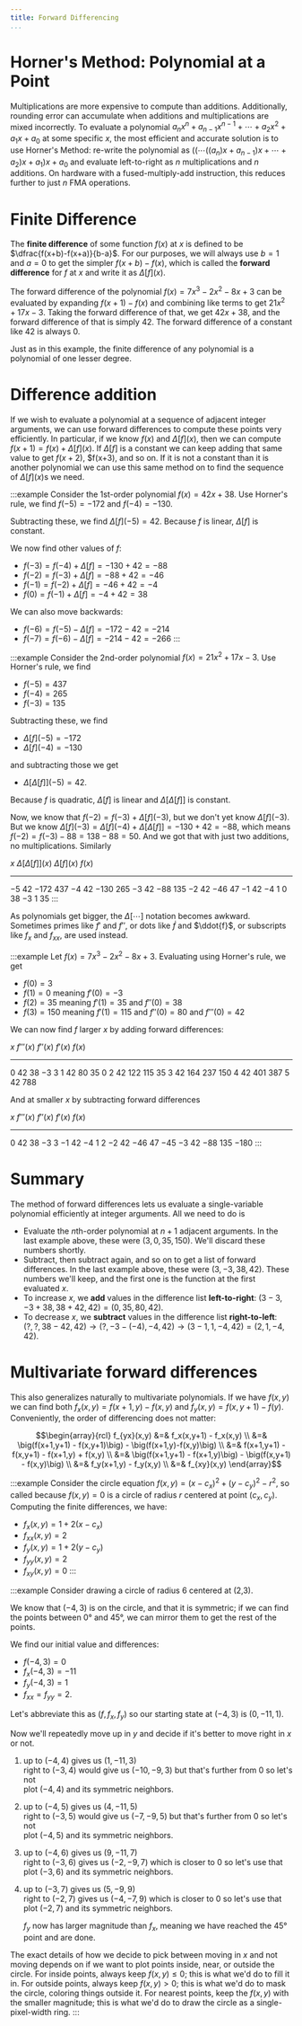 ```yaml
---
title: Forward Differencing
...
```



# Horner's Method: Polynomial at a Point

Multiplications are more expensive to compute than additions.
Additionally, rounding error can accumulate when additions and multiplications are mixed incorrectly.
To evaluate a polynomial $a_n x^n + a_{n-1} x^{n-1} + \cdots + a_2 x^2 + a_1 x + a_0$
at some specific $x$,
the most efficient and accurate solution is to use Horner's Method:
re-write the polynomial as $((\cdots((a_n) x + a_{n-1}) x + \cdots + a_2) x + a_1) x + a_0$
and evaluate left-to-right as $n$ multiplications and $n$ additions.
On hardware with a fused-multiply-add instruction, this reduces further to just $n$ FMA operations.

# Finite Difference

The **finite difference** of some function $f(x)$ at $x$ is defined to be $\dfrac{f(x+b)-f(x+a)}{b-a}$.
For our purposes, we will always use $b=1$ and $a=0$ to get the simpler $f(x+b)-f(x)$,
which is called the **forward difference** for $f$ at $x$
and write it as $\Delta[f](x)$.

The forward difference of the polynomial $f(x) = 7 x^3 - 2 x^2 - 8x + 3$
can be evaluated by expanding $f(x+1)-f(x)$ and combining like terms
to get $21x^2 + 17x - 3$.
Taking the forward difference of that, we get $42x+38$,
and the forward difference of that is simply $42$.
The forward difference of a constant like $42$ is always $0$.

Just as in this example, the finite difference of any polynomial is a polynomial of one lesser degree.

# Difference addition

If we wish to evaluate a polynomial at a sequence of adjacent integer arguments,
we can use forward differences to compute these points very efficiently.
In particular, if we know $f(x)$ and $\Delta[f](x)$,
then we can compute $f(x+1) = f(x) + \Delta[f](x)$.
If $\Delta[f]$ is a constant we can keep adding that same value to get $f(x+2)$, $f(x+3), and so on.
If it is not a constant than it is another polynomial we can use this same method on to find the sequence of $\Delta[f](x)$s we need.

:::example
Consider the 1st-order polynomial $f(x) = 42x + 38$.
Use Horner's rule, we find $f(-5) = -172$
and $f(-4) = -130$.

Subtracting these, we find $\Delta[f](-5) = 42$.
Because $f$ is linear, $\Delta[f]$ is constant.

We now find other values of $f$:

- $f(-3) = f(-4) + \Delta[f] = -130+42 = -88$
- $f(-2) = f(-3) + \Delta[f] = -88+42 = -46$
- $f(-1) = f(-2) + \Delta[f] = -46+42 = -4$
- $f(0) = f(-1) + \Delta[f] = -4+42 = 38$

We can also move backwards:

- $f(-6) = f(-5) - \Delta[f] = -172-42 = -214$
- $f(-7) = f(-6) - \Delta[f] = -214-42 = -266$
:::

:::example
Consider the 2nd-order polynomial $f(x) = 21x^2 + 17x - 3$.
Use Horner's rule, we find 

- $f(-5) = 437$
- $f(-4) = 265$
- $f(-3) = 135$

Subtracting these, we find

- $\Delta[f](-5) = -172$
- $\Delta[f](-4) = -130$

and subtracting those we get

- $\Delta\big[\Delta[f]\big](-5) = 42$.

Because $f$ is quadratic, $\Delta[f]$ is linear and $\Delta\big[\Delta[f]\big]$ is constant.

Now, we know that $f(-2) = f(-3) + \Delta[f](-3)$, but we don't yet know $\Delta[f](-3)$.
But we know $\Delta[f](-3) = \Delta[f](-4) + \Delta\big[\Delta[f]\big] = -130 + 42 = -88$,
which means $f(-2) = f(-3) - 88 = 138 - 88 = 50$.
And we got that with just two additions, no multiplications.
Similarly

 $x$     $\Delta\big[\Delta[f]\big](x)$     $\Delta[f](x)$     $f(x)$
-----   --------------------------------   ----------------   --------
$-5$    $42$                                $-172$              $437$
$-4$    $42$                                $-130$              $265$
$-3$    $42$                                $-88$               $135$
$-2$    $42$                                $-46$               $47$
$-1$    $42$                                $-4$                $1$
$0$                                         $38$                $-3$
$1$                                                             $35$
:::

As polynomials get bigger, the $\Delta[\cdots]$ notation becomes awkward.
Sometimes primes like $f\prime$ and $f\prime\prime$,
or dots like $\dot{f}$ and $\ddot{f}$,
or subscripts like $f_x$ and $f_{xx}$, are used instead.

:::example
Let $f(x) = 7 x^3 - 2 x^2 - 8x + 3$.
Evaluating using Horner's rule, we get

- $f(0) = 3$
- $f(1) = 0$ meaning $f'(0) = -3$
- $f(2) = 35$ meaning $f'(1) = 35$ and $f''(0) = 38$
- $f(3) = 150$ meaning $f'(1) = 115$ and $f''(0) = 80$ and $f'''(0) = 42$

We can now find $f$ larger $x$ by adding forward differences:

 $x$     $f'''(x)$   $f''(x)$    $f'(x)$     $f(x)$
----    ----------- ----------  ---------   --------
$0$     $42$        $38$        $-3$        $3$
$1$     $42$        $80$        $35$        $0$
$2$     $42$        $122$       $115$       $35$
$3$     $42$        $164$       $237$       $150$
$4$     $42$                    $401$       $387$
$5$     $42$                                $788$

And at smaller $x$ by subtracting forward differences

 $x$     $f'''(x)$   $f''(x)$    $f'(x)$     $f(x)$
----    ----------- ----------  ---------   --------
$0$     $42$        $38$        $-3$        $3$
$-1$    $42$        $-4$        $1$         $2$
$-2$    $42$        $-46$       $47$        $-45$
$-3$    $42$        $-88$       $135$       $-180$
:::

# Summary

The method of forward differences lets us evaluate a single-variable polynomial efficiently at integer arguments.
All we need to do is

- Evaluate the $n$th-order polynomial at $n+1$ adjacent arguments.
    In the last example above, these were $(3,0,35,150)$.
    We'll discard these numbers shortly.
- Subtract, then subtract again, and so on to get a list of forward differences.
    In the last example above, these were $(3,-3,38,42)$.
    These numbers we'll keep, and the first one is the function at the first evaluated $x$.
- To increase $x$, we **add** values in the difference list **left-to-right**:
    $(3-3,-3+38,38+42,42) = (0,35,80,42)$.
- To decrease $x$, we **subtract** values in the difference list **right-to-left**:
    $(?,?,38-42,42) \rightarrow (?,-3-(-4),-4,42) \rightarrow (3-1,1,-4,42) = (2,1,-4,42)$.

# Multivariate forward differences

This also generalizes naturally to multivariate polynomials.
If we have $f(x,y)$ we can find both $f_x(x,y) = f(x+1,y) - f(x,y)$
and $f_y(x,y) = f(x,y+1) - f(y)$.
Conveniently, the order of differencing does not matter:

$$\begin{array}{rcl}
f_{yx}(x,y) &=& f_x(x,y+1) - f_x(x,y) \\
            &=& \big(f(x+1,y+1) - f(x,y+1)\big) - \big(f(x+1,y)-f(x,y)\big) \\
            &=& f(x+1,y+1) - f(x,y+1) - f(x+1,y) + f(x,y) \\
            &=& \big(f(x+1,y+1) - f(x+1,y)\big) - \big(f(x,y+1) - f(x,y)\big) \\
            &=& f_y(x+1,y) - f_y(x,y) \\
            &=& f_{xy}(x,y)
\end{array}$$

:::example
Consider the circle equation $f(x,y) = (x-c_x)^2 + (y-c_y)^2 - r^2$,
so called because $f(x,y) = 0$ is a circle of radius $r$ centered at point $(c_x,c_y)$.
Computing the finite differences, we have:

- $f_x(x,y) = 1+2(x-c_x)$
- $f_{xx}(x,y) = 2$
- $f_y(x,y) = 1+2(y-c_y)$
- $f_{yy}(x,y) = 2$
- $f_{xy}(x,y) = 0$
:::

:::example
Consider drawing a circle of radius 6 centered at (2,3).

We know that $(-4,3)$ is on the circle, and that it is symmetric;
if we can find the points between 0° and 45°, we can mirror them to get the rest of the points.

We find our initial value and differences:

- $f(-4,3) = 0$
- $f_{x}(-4,3) = -11$
- $f_{y}(-4,3) = 1$
- $f_{xx} = f_{yy} = 2$.

Let's abbreviate this as $(f,f_x,f_y)$ so our starting state at $(-4,3)$ is $(0,-11,1)$.

Now we'll repeatedly move up in $y$ and decide if it's better to move right in $x$ or not.

1.  up to $(-4,4)$ gives us $(1,-11,3)$\
    right to $(-3,4)$ would give us $(-10,-9,3)$ but that's further from 0 so let's not\
    plot $(-4,4)$ and its symmetric neighbors.
1.  up to $(-4,5)$ gives us $(4,-11,5)$\
    right to $(-3,5)$ would give us $(-7,-9,5)$ but that's further from 0 so let's not\
    plot $(-4,5)$ and its symmetric neighbors.
1.  up to $(-4,6)$ gives us $(9,-11,7)$\
    right to $(-3,6)$ gives us $(-2,-9,7)$ which is closer to 0 so let's use that\
    plot $(-3,6)$ and its symmetric neighbors.
1.  up to $(-3,7)$ gives us $(5,-9,9)$\
    right to $(-2,7)$ gives us $(-4,-7,9)$ which is closer to 0 so let's use that\
    plot $(-2,7)$ and its symmetric neighbors.
    
    $f_y$ now has larger magnitude than $f_x$, meaning we have reached the 45° point and are done.

The exact details of how we decide to pick between moving in $x$ and not moving depends on if we want to plot points inside, near, or outside the circle.
For inside points, always keep $f(x,y) \le 0$; this is what we'd do to fill it in.
For outside points, always keep $f(x,y) > 0$; this is what we'd do to mask the circle, coloring things outside it.
For nearest points, keep the $f(x,y)$ with the smaller magnitude; this is what we'd do to draw the circle as a single-pixel-width ring.
:::
